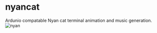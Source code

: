 # nyancat
Ardunio compatable Nyan cat terminal animation and music generation.<br>
![nyan](https://user-images.githubusercontent.com/12141764/234362420-94c58e97-edd0-4a1e-8ff7-de571872d964.png)
